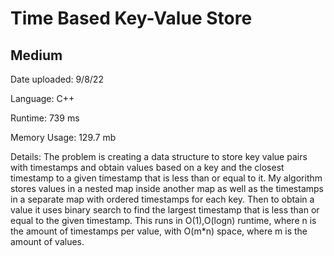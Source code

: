 
# Time Based Key-Value Store

## Medium

Date uploaded: 9/8/22

Language: C++

Runtime: 739 ms

Memory Usage: 129.7 mb

Details: The problem is creating a data structure to store key value pairs with timestamps and obtain values based on a key and the closest timestamp to a given timestamp that is less than or equal to it. My algorithm stores values in a nested map inside another map as well as the timestamps in a separate map with ordered timestamps for each key. Then to obtain a value it uses binary search to find the largest timestamp that is less than or equal to the given timestamp. This runs in O(1),O(logn) runtime, where n is the amount of timestamps per value, with O(m*n) space, where m is the amount of values.
